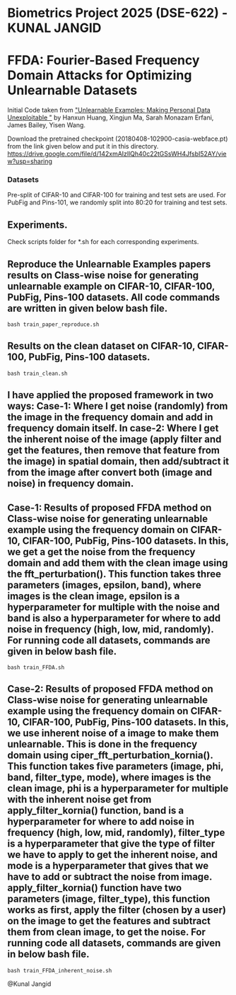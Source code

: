 
# Biometrics Project 2025 (DSE-622)   - KUNAL JANGID


# FFDA: Fourier-Based Frequency Domain Attacks for Optimizing Unlearnable Datasets 


Initial Code taken from ["Unlearnable Examples: Making Personal Data Unexploitable "](https://openreview.net/forum?id=iAmZUo0DxC0) by Hanxun Huang, Xingjun Ma, Sarah Monazam Erfani, James Bailey, Yisen Wang.


Download the pretrained checkpoint (20180408-102900-casia-webface.pt) from the link given below and put it in this directory.
https://drive.google.com/file/d/142xmAIzllQh40c22tGSsWH4JfsbI52AY/view?usp=sharing

### Datasets
Pre-split of CIFAR-10 and CIFAR-100 for training and test sets are used. For PubFig and Pins-101, we randomly split into 80:20 for training and test sets.

## Experiments.
Check scripts folder for *.sh for each corresponding experiments.


## Reproduce the Unlearnable Examples papers results on Class-wise noise for generating unlearnable example on CIFAR-10, CIFAR-100, PubFig, Pins-100 datasets. All code commands are written in given below bash file.
```console
bash train_paper_reproduce.sh
```


## Results on the clean dataset on CIFAR-10, CIFAR-100, PubFig, Pins-100 datasets.
```console
bash train_clean.sh
```

## I have applied the proposed framework in two ways:  Case-1: Where I get noise (randomly) from the image in the frequency domain and add in frequency domain itself.  In case-2: Where I get the inherent noise of the image (apply filter and get the features, then remove that feature from the image) in spatial domain, then add/subtract it from the image after convert both (image and noise) in frequency domain.

## Case-1: Results of proposed FFDA method on Class-wise noise for generating unlearnable example using the frequency domain on CIFAR-10, CIFAR-100, PubFig, Pins-100 datasets. In this, we get a get the noise from the frequency domain and add them with the clean image using the fft_perturbation(). This function takes three parameters (images, epsilon, band), where images is the clean image, epsilon is a hyperparameter for multiple with the noise and band is also a hyperparameter for where to add noise in frequency (high, low, mid, randomly). For running code all datasets, commands are given in below bash file.

```console
bash train_FFDA.sh
```

## Case-2: Results of proposed FFDA method on Class-wise noise for generating unlearnable example using the frequency domain on CIFAR-10, CIFAR-100, PubFig, Pins-100 datasets. In this, we use inherent noise of a image to make them unlearnable. This is done in the frequency domain using ciper_fft_perturbation_kornia(). This function takes five parameters (image, phi, band, filter_type, mode), where images is the clean image, phi is a hyperparameter for multiple with the inherent noise get from apply_filter_kornia() function, band is a hyperparameter for where to add noise in frequency (high, low, mid, randomly), filter_type is a hyperparameter that give the type of filter we have to apply to get the inherent noise, and mode is a hyperparameter that gives that we have to add or subtract the noise from image. apply_filter_kornia() function have two parameters (image, filter_type), this function works as first, apply the filter (chosen by a user) on the image to get the features and subtract them from clean image, to get the noise. For running code all datasets, commands are given in below bash file.

```console
bash train_FFDA_inherent_noise.sh
```




@Kunal Jangid


